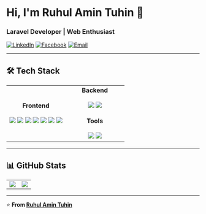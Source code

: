 # **Hi, I'm Ruhul Amin Tuhin 👋**  
### **Laravel Developer | Web Enthusiast**  

[![LinkedIn](https://img.shields.io/badge/LinkedIn-0077B5?style=for-the-badge&logo=linkedin&logoColor=white)](https://www.linkedin.com/in/ruhul-amin-tuhin-abbabb2aa/)
[![Facebook](https://img.shields.io/badge/Facebook-1877F2?style=for-the-badge&logo=facebook&logoColor=white)](https://www.facebook.com/r.a.tuhin.982658/)
[![Email](https://img.shields.io/badge/Email-D14836?style=for-the-badge&logo=gmail&logoColor=white)](mailto:ruhulamintuhin715@gmail.com)

---

## **🛠️ Tech Stack**  

<table>
  <tr>
    <td align="center" width="50%">
      <strong>Frontend</strong><br><br>
      <img src="https://img.shields.io/badge/HTML5-E34F26?style=for-the-badge&logo=html5&logoColor=white">
      <img src="https://img.shields.io/badge/CSS3-1572B6?style=for-the-badge&logo=css3&logoColor=white">
      <img src="https://img.shields.io/badge/JavaScript-F7DF1E?style=for-the-badge&logo=javascript&logoColor=black">
      <img src="https://img.shields.io/badge/React-61DAFB?style=for-the-badge&logo=react&logoColor=black">
      <img src="https://img.shields.io/badge/Next.js-000000?style=for-the-badge&logo=nextdotjs&logoColor=white">
      <img src="https://img.shields.io/badge/Tailwind_CSS-06B6D4?style=for-the-badge&logo=tailwind-css&logoColor=white">
      <img src="https://img.shields.io/badge/Bootstrap-7952B3?style=for-the-badge&logo=bootstrap&logoColor=white">
    </td>
    <td align="center" width="50%">
      <strong>Backend</strong><br><br>
      <img src="https://img.shields.io/badge/PHP-777BB4?style=for-the-badge&logo=php&logoColor=white">
      <img src="https://img.shields.io/badge/Laravel-FF2D20?style=for-the-badge&logo=laravel&logoColor=white">
      <br><br>
      <strong>Tools</strong><br><br>
      <img src="https://img.shields.io/badge/Git-F05032?style=for-the-badge&logo=git&logoColor=white">
      <img src="https://img.shields.io/badge/GitHub-181717?style=for-the-badge&logo=github&logoColor=white">
    </td>
  </tr>
</table>

---

## **📊 GitHub Stats**  

<table>
  <tr>
    <td align="center">
      <img src="https://streak-stats.demolab.com?user=ratuhin1122&theme=dark">
    </td>
    <td align="center">
      <img src="https://github-readme-stats.vercel.app/api/top-langs/?username=ratuhin1122&layout=compact&theme=radical">
    </td>
  </tr>
</table>

---

⭐ **From [Ruhul Amin Tuhin](https://github.com/ratuhin1122)**
